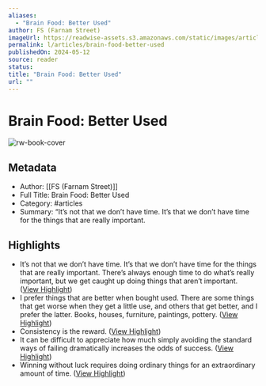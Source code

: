 ```yaml
---
aliases:
  - "Brain Food: Better Used"
author: FS (Farnam Street)
imageUrl: https://readwise-assets.s3.amazonaws.com/static/images/article4.6bc1851654a0.png
permalink: l/articles/brain-food-better-used
publishedOn: 2024-05-12
source: reader
status: 
title: "Brain Food: Better Used"
url: ""
---
```

# Brain Food: Better Used

![rw-book-cover](https://readwise-assets.s3.amazonaws.com/static/images/article4.6bc1851654a0.png)

## Metadata

- Author: [[FS (Farnam Street)]]
- Full Title: Brain Food: Better Used
- Category: #articles
- Summary: “It’s not that we don’t have time. It’s that we don’t have time for the things that are really important.

## Highlights

- It’s not that we don’t have time. It’s that we don’t have time for the things that are really important. There’s always enough time to do what’s really important, but we get caught up doing things that aren’t important. ([View Highlight](https://read.readwise.io/read/01hxrhx6c8q1zs276fmv3eps6p))
- I prefer things that are better when bought used. There are some things that get worse when they get a little use, and others that get better, and I prefer the latter. Books, houses, furniture, paintings, pottery. ([View Highlight](https://read.readwise.io/read/01hxrhxhprh60pvm1x8wpr3cag))
- Consistency is the reward. ([View Highlight](https://read.readwise.io/read/01hxrhxv6msrw0j9j5jxzmaq5w))
- It can be difficult to appreciate how much simply avoiding the standard ways of failing dramatically increases the odds of success. ([View Highlight](https://read.readwise.io/read/01hxrhy0pa3xrspxzzy2nxpz4s))
- Winning without luck requires doing ordinary things for an extraordinary amount of time. ([View Highlight](https://read.readwise.io/read/01hxrhy4dsm2shvb96j8k4ytpb))
